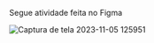 
Segue atividade feita no Figma

![Captura de tela 2023-11-05 125951](https://github.com/VictorGoncalves27/ATIVIDADE-MUSICAL-FIGMA/assets/142261805/362857ae-d85b-4851-aa07-2498847f1b34)

